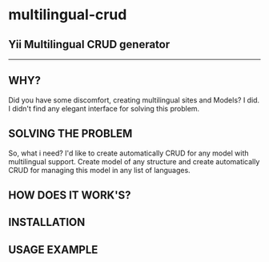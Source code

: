 multilingual-crud
=================

Yii Multilingual CRUD generator
-----------------------------------------------------
-----------------------------------------------------

WHY?
-----------------------------------------------------
Did you have some discomfort, creating multilingual sites and Models? I did.
I didn't find any elegant interface for solving this problem.


SOLVING THE PROBLEM
-----------------------------------------------------
So, what i need? I'd like to create automatically CRUD for any model with multilingual support.
Create model of any structure and create automatically CRUD for managing this model in any list of languages.


HOW DOES IT WORK'S?
-----------------------------------------------------



INSTALLATION
-----------------------------------------------------



USAGE EXAMPLE
-----------------------------------------------------